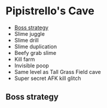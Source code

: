 # Pipistrello's Cave

- [Boss strategy](#boss)
- Slime juggle
- Slime drill
- Slime duplication
- Beefy grab slime
- Kill farm
- Invisible poop
- Same level as Tall Grass Field cave
- Super secret AFK kill glitch

## <a name="boss"></a>Boss strategy
